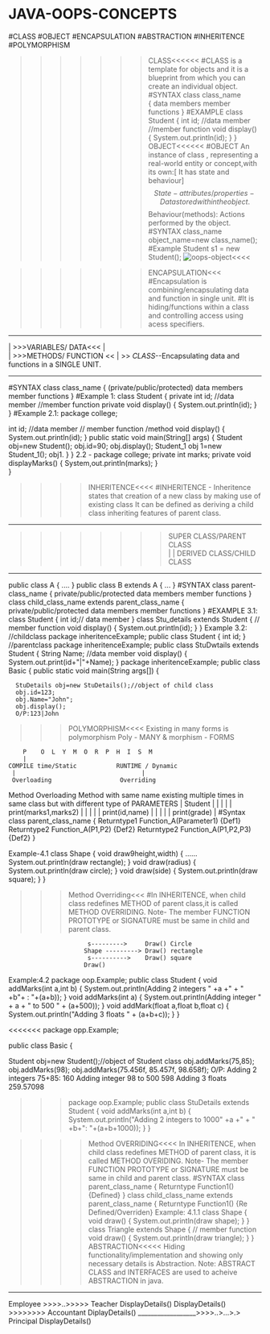 # JAVA-OOPS-CONCEPTS
#CLASS
#OBJECT
#ENCAPSULATION
#ABSTRACTION
#INHERITENCE
#POLYMORPHISM

>>>>>>>CLASS<<<<<<
#CLASS is a template for objects and it is a blueprint from which you can create an individual object.
#SYNTAX
 class class_name                   
{
    data members
    member functions
}
#EXAMPLE
class Student
{
  int id;     //data member
   //member function
  void display()
 {
System.out.println(id);
 }
}
>>>>>>>OBJECT<<<<<<
#OBJECT An instance of class , representing a real-world entity or concept,with its own:[ It has state and behaviour]
$$ State - attributes/properties-Data stored within the object.
$$ Behaviour(methods): Actions performed by the object.
#SYNTAX
class_name object_name=new class_name();
#Example
    Student s1 = new Student();
>>>>>>>![oops-object](https://github.com/user-attachments/assets/4cb662a0-d09b-4664-8d27-26f7f5dfb9c7)<<<<

>>>>>>>ENCAPSULATION<<<
#Encapsulation is combining/encapsulating data and function in single unit.
#It is hiding/functions within a class and controlling access using acess specifiers.
______________________________
|  >>>VARIABLES/ DATA<<< |   
|  >>>METHODS/ FUNCTION << |  >> *CLASS*--Encapsulating data and functions in a SINGLE UNIT.
________________________________
#SYNTAX
class class_name
{
(private/public/protected) data members
    member functions
}
#Example 1:
class Student
{
  private int id; //data member
  //member function
  private void display()
  {
  System.out.println(id);
  }
}
#Example 2.1:
package college;

  int id; //data member
  // member function /method
  void display()
  {
       System.out.println(id);
  }
  public static void main(String[] args) {
      Student obj=new Student();
      obj.id=90;
      obj.display();
      Student_1 obj 1=new Student_1();
      obj1.
    }
   }
2.2 - 
package college;
 private int marks;
 private void displayMarks()
 {
    System,out.println(marks);
 }  
}

>>>>INHERITENCE<<<<
#INHERITENCE - Inheritence states that creation of a new class by making use of existing class
>It can be defined as deriving a child class inheriting features of parent class.
________________________________
>>>>>>>>SUPER CLASS/PARENT CLASS   
           |
           |
>>>>>DERIVED CLASS/CHILD CLASS      
_________________________________
public class A
{
....
}
public class B extends A
{
...
}
#SYNTAX
class parent-class_name
{
  private/public/protected data members
     member functions
}
class child_class_name extends parent_class_name
{
 private/public/protected data members
   member functions
}
#EXAMPLE 3.1:
class Student
{
  int id;// data member
}
class Stu_details extends Student
{
 // member function
 void display()
 {
 System.out.println(id);
 }
}
Example 3.2:
//childclass
package inheritenceExample;
public class Student {
  int id;
}
//parentclass
package inheritenceExample;
public class StuDwtails extends Student {
 String Name; //data member
 void display()
 {
   System.out.print(id+"|"+Name);
  }
  package inheritenceExample;
  public class Basic {
    public static void main(String args[]) {

      StuDetails obj=new StuDetails();//object of child class
      obj.id=123;
      obj.Name="John";
      obj.display();
      O/P:123|John
>>>POLYMORPHISM<<<<
>Existing in many forms is polymorphism
>>Poly - MANY &  morphism - FORMS

        P    O  L  Y  M  O  R  P  H  I  S  M
        |                  
    COMPILE time/Static           RUNTIME / Dynamic
     |                                   |
     Overloading                   Overriding
Method Overloading
Method with same name existing multiple times in same class but with different type of PARAMETERS
                |    Student           |
                |       |              |
                | print(marks1,marks2) |
                |       |              |
                | print(id,name)       |
                |       |              | 
                | print(grade)         |
#Syntax
class parent_class_name
{
  Returntype1 Function_A(Parameter1)
  {Def1}
  Returntype2 Function_A(P1,P2)
  {Def2}
  Returntype2 Function_A(P1,P2,P3)
  {Def2}
  }
  
  Example-4.1
  class Shape
  {
   void draw9height,width)
   { ......
     System.out.println(draw rectangle);
     }
     void draw(radius)
     {
        System.out.println(draw circle);
     }
     void draw(side)
     {
        System.out.println(draw square);
     }
    }

    
>>>Method Overriding<<<
#In INHERITENCE, when child class redefines METHOD of parent class,it is called METHOD OVERRIDING.
>>>Note- The member FUNCTION PROTOTYPE or SIGNATURE must be same in child and parent class.

                          s--------->     Draw() Circle
                         Shape ---------> Draw() rectangle
                          s---------->    Draw() square
                         Draw()
Example:4.2
package oop.Example;
public class Student {
  void addMarks(int a,int b)
  {
      System.out.println(Adding 2 integers " +a +" + " +b"+ : "+(a+b));
  }
  void addMarks(int a)
  {
      System.out.println(Adding integer " + a + " to 500 " + (a+500));
  }
  void addMark(float a,float b,float c)
  { 
       System.out.println("Adding 3 floats " + (a+b+c));
   }
 } 

 <<<<<<<
 package opp.Example;

 public class Basic {

 Student obj=new Student();//object of Student class
 obj.addMarks(75,85);
 obj.addMarks(98);
 obj.addMarks(75.456f, 85.457f, 98.658f);
 O/P:
 Adding 2 integers 75+85: 160
 Adding integer 98 to 500 598
 Adding 3 floats 259.57098

 >>>
> >>package oop.Example;
public class StuDetails extends Student {
    void addMarks(int a,int b)
    {
      System.out.println("Adding 2 integers to 1000" +a +" + " +b+": "+(a+b+1000));
    }
}
 
>>>>Method OVERRIDING<<<<
>>In INHERITENCE, when child class redefines METHOD of parent class, it is called METHOD OVERIDING.
>>>>Note- The member FUNCTION PROTOTYPE or SIGNATURE must be same in child and parent class.
#SYNTAX
class parent_class_name
{
  Returntype Function1()
  {Defined}
}
class child_class_name extends parent_class_name
{
   Returntype Function1()
   {Re Defined/Overriden}
Example: 4.1.1
 class Shape
 {
  void draw()
  {
    System.out.println(draw shape);
  }
}
class Triangle extends Shape
{
  // member function
     void draw()
     {
          System.out.println(draw triangle);
     }
}
>>>>ABSTRACTION<<<<<
>>Hiding functionality/implementation and showing only necessary details is Abstraction.
>>>>Note: ABSTRACT CLASS and INTERFACES are used to acheive ABSTRACTION in java.
_________________
Employee       >>>>..>>>>>   Teacher DisplayDetails()
DisplayDetails() >>>>>>>>     Accountant DiplayDetails()
__________________>>>>..>...>.> Principal DisplayDetails()





















 
 

                         
                         
               
  






  
























































